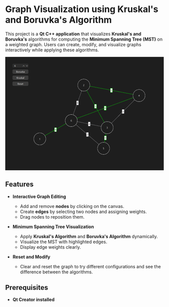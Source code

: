 # Graph Visualization using Kruskal's and Boruvka's Algorithm

This project is a **Qt C++ application** that visualizes **Kruskal's and Boruvka's** algorithms for computing the **Minimum Spanning Tree (MST)** on a weighted graph. Users can create, modify, and visualize graphs interactively while applying these algorithms.

![Visualization](images/visualization.png)

## Features

- **Interactive Graph Editing**
  - Add and remove **nodes** by clicking on the canvas.
  - Create **edges** by selecting two nodes and assigning weights.
  - Drag nodes to reposition them.

- **Minimum Spanning Tree Visualization**
  - Apply **Kruskal's Algorithm** and **Boruvka's Algorithm** dynamically.
  - Visualize the MST with highlighted edges.
  - Display edge weights clearly.

- **Reset and Modify**
  - Clear and reset the graph to try different configurations and see the difference between the algorithms.


## Prerequisites

- **Qt Creator installed**